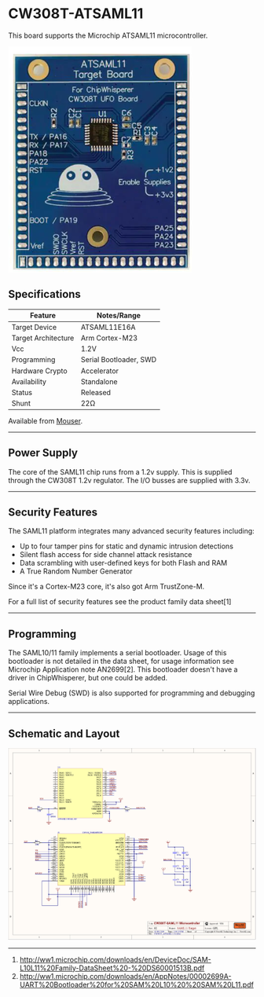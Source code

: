 # CW308T-ATSAML11

This board supports the Microchip ATSAML11 microcontroller.

![](Images/saml11-picture.png)

## Specifications

| Feature | Notes/Range |
|---------|----------|
| Target Device | ATSAML11E16A |
| Target Architecture | Arm Cortex-M23 |
| Vcc | 1.2V |
| Programming | Serial Bootloader, SWD |
| Hardware Crypto | Accelerator |
| Availability | Standalone |
| Status | Released |
| Shunt | 22Ω |

Available from [Mouser](https://www.mouser.com/ProductDetail/NewAE/NAE-CW308T-ATSAML11?qs=PzGy0jfpSMuVApvEE0Yklw%3D%3D).

---

## Power Supply

The core of the SAML11 chip runs from a 1.2v supply. This is supplied
through the CW308T 1.2v regulator. The I/O busses are supplied with
3.3v.

---

## Security Features

The SAML11 platform integrates many advanced security features
including:

  - Up to four tamper pins for static and dynamic intrusion detections
  - Silent flash access for side channel attack resistance
  - Data scrambling with user-defined keys for both Flash and RAM
  - A True Random Number Generator

Since it's a Cortex-M23 core, it's also got Arm TrustZone-M.

For a full list of security features see the product family data
sheet\[1\]

---

## Programming

The SAML10/11 family implements a serial bootloader. Usage of this
bootloader is not detailed in the data sheet, for usage information see
Microchip Application note AN2699\[2\]. This bootloader doesn't have a
driver in ChipWhisperer, but one could be added.

Serial Wire Debug (SWD) is also supported for programming and debugging
applications.

---

## Schematic and Layout

![](Images/saml11-sch.png)

---

1.  <http://ww1.microchip.com/downloads/en/DeviceDoc/SAM-L10L11%20Family-DataSheet%20-%20DS60001513B.pdf>
2.  <http://ww1.microchip.com/downloads/en/AppNotes/00002699A-UART%20Bootloader%20for%20SAM%20L10%20%20SAM%20L11.pdf>
